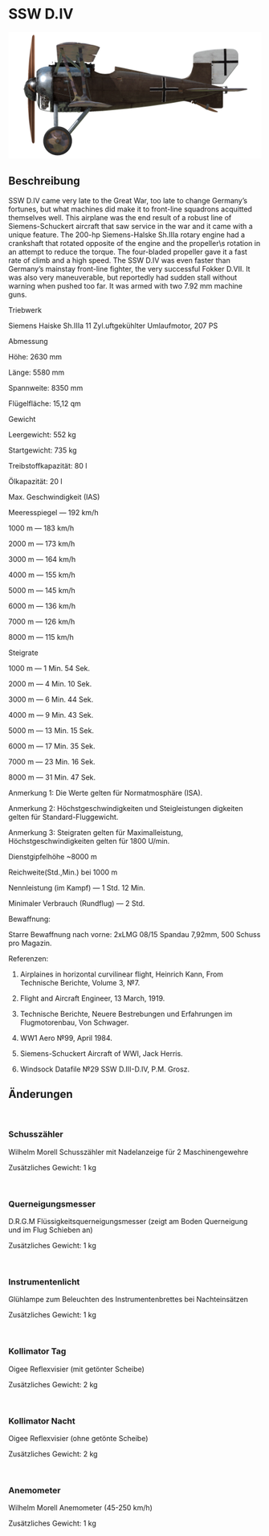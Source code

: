 # SSW D.IV
  

  
![schuckertdiv](../images/schuckertdiv.png)
  

  
## Beschreibung
  

  
SSW D.IV came very late to the Great War, too late to change Germany’s fortunes, but what machines did make it to front-line squadrons acquitted themselves well. This airplane was the end result of a robust line of Siemens-Schuckert aircraft that saw service in the war and it came with a unique feature. The 200-hp Siemens-Halske Sh.IIIa rotary engine had a crankshaft that rotated opposite of the engine and the propeller\s rotation in an attempt to reduce the torque. The four-bladed propeller gave it a fast rate of climb and a high speed. The SSW D.IV was even faster than Germany’s mainstay front-line fighter, the very successful Fokker D.VII. It was also very maneuverable, but reportedly had sudden stall without warning when pushed too far. It was armed with two 7.92 mm machine guns.
  

  

  
Triebwerk
  
Siemens Haiske Sh.IIIa 11 Zyl.uftgekühlter Umlaufmotor, 207 PS
  

  
Abmessung
  
Höhe: 2630 mm
  
Länge: 5580 mm
  
Spannweite: 8350 mm
  
Flügelfläche: 15,12 qm
  

  
Gewicht
  
Leergewicht: 552 kg
  
Startgewicht: 735 kg
  
Treibstoffkapazität: 80 l
  
Ölkapazität: 20 l
  

  
Max. Geschwindigkeit (IAS)
  
Meeresspiegel — 192 km/h
  
1000 m — 183 km/h
  
2000 m — 173 km/h
  
3000 m — 164 km/h
  
4000 m — 155 km/h
  
5000 m — 145 km/h
  
6000 m — 136 km/h
  
7000 m — 126 km/h
  
8000 m — 115 km/h
  

  
Steigrate
  
1000 m — 1 Min. 54 Sek.
  
2000 m — 4 Min. 10 Sek.
  
3000 m — 6 Min. 44 Sek.
  
4000 m — 9 Min. 43 Sek.
  
5000 m — 13 Min. 15 Sek.
  
6000 m — 17 Min. 35 Sek.
  
7000 m — 23 Min. 16 Sek.
  
8000 m — 31 Min. 47 Sek.
  

  
Anmerkung 1: Die Werte gelten für Normatmosphäre (ISA).
  
Anmerkung 2: Höchstgeschwindigkeiten und Steigleistungen digkeiten gelten für Standard-Fluggewicht.
  
Anmerkung 3: Steigraten gelten für Maximalleistung, Höchstgeschwindigkeiten gelten für 1800 U/min.
  

  
Dienstgipfelhöhe ~8000 m
  

  
Reichweite(Std.,Min.) bei 1000 m
  
Nennleistung (im Kampf) — 1 Std. 12 Min.
  
Minimaler Verbrauch (Rundflug) — 2 Std.
  

  
Bewaffnung:
  
Starre Bewaffnung nach vorne: 2хLMG 08/15 Spandau 7,92mm, 500 Schuss pro Magazin.
  

  
Referenzen:
  
1) Airplaines in horizontal curvilinear flight, Heinrich Kann, From Technische Berichte, Volume 3, №7.
  
2) Flight and Aircraft Engineer, 13 March, 1919.
  
3) Technische Berichte, Neuere Bestrebungen und Erfahrungen im Flugmotorenbau, Von Schwager.
  
4) WW1 Aero №99, April 1984.
  
5) Siemens-Schuckert Aircraft of WWI, Jack Herris.
  
6) Windsock Datafile №29 SSW D.III-D.IV, P.M. Grosz.
  

  
## Änderungen
  
﻿
  
  
### Schusszähler
  

  
Wilhelm Morell Schusszähler mit Nadelanzeige für 2 Maschinengewehre
  
Zusätzliches Gewicht: 1 kg
  
﻿
  
  
### Querneigungsmesser
  

  
D.R.G.M Flüssigkeitsquerneigungsmesser (zeigt am Boden Querneigung und im Flug Schieben an)
  
Zusätzliches Gewicht: 1 kg
  
﻿
  
  
### Instrumentenlicht
  

  
Glühlampe zum Beleuchten des Instrumentenbrettes bei Nachteinsätzen
  
Zusätzliches Gewicht: 1 kg
  
﻿
  
  
### Kollimator Tag
  

  
Oigee Reflexvisier (mit getönter Scheibe)
  
Zusätzliches Gewicht: 2 kg
  
﻿
  
  
### Kollimator Nacht
  

  
Oigee Reflexvisier (ohne getönte Scheibe)
  
Zusätzliches Gewicht: 2 kg
  
﻿
  
  
### Anemometer
  

  
Wilhelm Morell Anemometer (45-250 km/h)
  
Zusätzliches Gewicht: 1 kg
  

